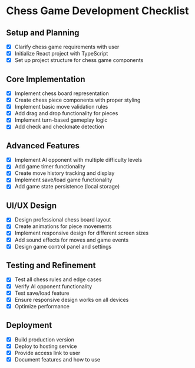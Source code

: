 # Chess Game Development Checklist

## Setup and Planning
- [x] Clarify chess game requirements with user
- [x] Initialize React project with TypeScript
- [x] Set up project structure for chess game components

## Core Implementation
- [x] Implement chess board representation
- [x] Create chess piece components with proper styling
- [x] Implement basic move validation rules
- [x] Add drag and drop functionality for pieces
- [x] Implement turn-based gameplay logic
- [x] Add check and checkmate detection

## Advanced Features
- [x] Implement AI opponent with multiple difficulty levels
- [x] Add game timer functionality
- [x] Create move history tracking and display
- [x] Implement save/load game functionality
- [x] Add game state persistence (local storage)

## UI/UX Design
- [x] Design professional chess board layout
- [x] Create animations for piece movements
- [x] Implement responsive design for different screen sizes
- [x] Add sound effects for moves and game events
- [x] Design game control panel and settings

## Testing and Refinement
- [x] Test all chess rules and edge cases
- [x] Verify AI opponent functionality
- [x] Test save/load feature
- [x] Ensure responsive design works on all devices
- [x] Optimize performance

## Deployment
- [x] Build production version
- [x] Deploy to hosting service
- [x] Provide access link to user
- [x] Document features and how to use
